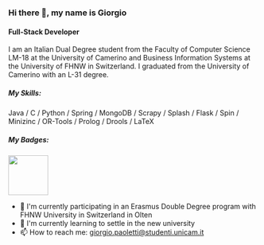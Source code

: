 ### Hi there 👋, my name is Giorgio
#### Full-Stack Developer 
I am an Italian Dual Degree student from the Faculty of Computer Science LM-18 at the University of Camerino and Business Information Systems at the University of FHNW in Switzerland. I graduated from the University of Camerino with an L-31 degree.

##### My Skills: 
Java / C / Python / Spring / MongoDB / Scrapy / Splash / Flask / Spin / Minizinc / OR-Tools / Prolog / Drools / LaTeX

##### My Badges:

<a href="https://api.badgr.io/public/assertions/QCj6bVJ2QBOSiyxRoQwr6w"><img width="80px" height="80px" src="https://api.badgr.io/public/assertions/QCj6bVJ2QBOSiyxRoQwr6w/image"></a>

- 🔭 I'm currently participating in an Erasmus Double Degree program with FHNW University in Switzerland in Olten
- 🌱 I'm currently learning to settle in the new university
- 📫 How to reach me: giorgio.paoletti@studenti.unicam.it 
